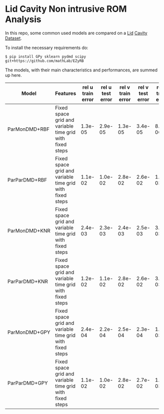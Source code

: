 # Lid Cavity Non intrusive ROM Analysis
In this repo, some common used models are compared on a [Lid](https://github.com/guglielmopadula/LidCavity) [Cavity](https://github.com/guglielmopadula/LidCavity) [Dataset](https://github.com/guglielmopadula/LidCavity).

To install the necessary requirements do:

    $ pip install GPy sklearn pydmd scipy git+https://github.com/mathLab/EZyRB 

The models, with their main characteristics and 
performances, are summed up here.


|   Model     |         Features                                       |rel u train error|rel u test error|rel v train error|rel v test error|rel p train error|rel p test error| 
|-------------|--------------------------------------------------------|-----------------|----------------|-----------------|----------------|-----------------|----------------|
|ParMonDMD+RBF|Fixed space grid and variable time grid with fixed steps|1.3e-05          |2.9e-05         |1.3e-05          |3.4e-05         |8.0e-06          |6.3e-05         |
|ParParDMD+RBF|Fixed space grid and variable time grid with fixed steps|1.1e-02          |1.0e-02         |2.8e-02          |2.6e-02         |1.9e-03          |1.9e-03         |
|ParMonDMD+KNR|Fixed space grid and variable time grid with fixed steps|2.4e-03          |2.3e-03         |2.4e-03          |2.5e-03         |3.1e-03          |2.6e-03         |
|ParParDMD+KNR|Fixed space grid and variable time grid with fixed steps|1.2e-02          |1.1e-02         |2.8e-02          |2.6e-02         |3.6e-03          |3.2e-03         |
|ParMonDMD+GPY|Fixed space grid and variable time grid with fixed steps|2.4e-04          |2.2e-04         |2.5e-04          |2.3e-04         |1.1e-03          |9.5e-04         |
|ParParDMD+GPY|Fixed space grid and variable time grid with fixed steps|1.1e-02          |1.0e-02         |2.8e-02          |2.7e-02         |1.9e-03          |1.9e-03         |


